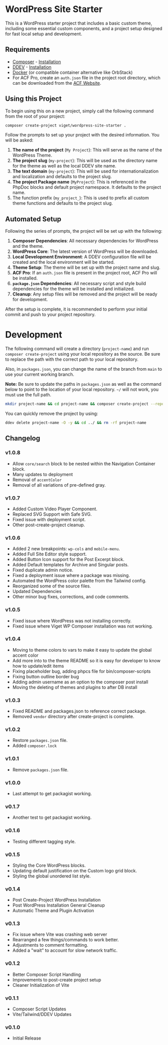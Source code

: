 # WordPress Site Starter

This is a WordPress starter project that includes a basic custom theme, including some essential custom components, and a project setup designed for fast local setup and development.

## Requirements
* [Composer](https://getcomposer.org/) - [Installation](https://getcomposer.org/doc/00-intro.md#installation-linux-unix-macos)
* [DDEV](https://ddev.readthedocs.io/en/stable/) - [Installation](https://ddev.readthedocs.io/en/stable/users/install/ddev-installation/)
* [Docker](https://docs.docker.com/desktop/install/mac-install/) (or compatible container alternative like OrbStack)
* For ACF Pro, create an `auth.json` file in the project root directory, which can be downloaded from the [ACF Website](https://www.advancedcustomfields.com/my-account/view-licenses/).

## Using this Project

To begin using this on a new project, simply call the following command from the root of your project:

```bash
composer create-project viget/wordpress-site-starter .
```

Follow the prompts to set up your project with the desired information. You will be asked:

1. **The name of the project** (`My Project`): This will serve as the name of the WordPress Theme.
2. **The project slug** (`my-project`): This will be used as the directory name for the theme as well as the local DDEV site name.
3. **The text domain** (`my-project`): This will be used for internationalization and localization and defaults to the project slug.
4. **The project Package name** (`MyProject`): This is referenced in the PhpDoc blocks and default project namespace. It defaults to the project name.
5. The function prefix (`my_project_`): This is used to prefix all custom theme functions and defaults to the project slug.

## Automated Setup

Following the series of prompts, the project will be set up with the following:

1. **Composer Dependencies**: All necessary dependencies for WordPress and the theme.
2. **WordPress Core**: The latest version of WordPress will be downloaded.
3. **Local Development Environment**: A DDEV configuration file will be created and the local environment will be started.
4. **Theme Setup**: The theme will be set up with the project name and slug.
5. **ACF Pro**: If an `auth.json` file is present in the project root, ACF Pro will be installed.
6. **`package.json` Dependencies**: All necessary script and style build dependencies for the theme will be installed and initialized.
7. **Cleanup**: Any setup files will be removed and the project will be ready for development.

After the setup is complete, it is recommended to perform your initial commit and push to your project repository.

# Development

The following command will create a directory (`project-name`) and run `composer create-project` using your local repository as the source. Be sure to replace the path with the correct path to your local repository.

Also, in `packages.json`, you can change the name of the branch from `main` to use your current working branch.

**Note:** Be sure to update the paths in `packages.json` as well as the command below to point to the location of your local repository. `~/` will not work, you must use the full path.

```bash
mkdir project-name && cd project-name && composer create-project --repository-url="/root/path/not/relative/path/to/wordpress-site-starter/packages.json" viget/wordpress-site-starter . --stability=dev --remove-vcs --no-install
```

You can quickly remove the project by using:
```bash
ddev delete project-name -O -y && cd ../ && rm -rf project-name
```

## Changelog

### v1.0.8
* Allow `core/search` block to be nested within the Navigation Container block.
* Many updates to deployment
* Removal of `accentColor`
* Removal of all variations of pre-defined gray.

### v1.0.7
* Added Custom Video Player Component.
* Replaced SVG Support with Safe SVG.
* Fixed issue with deployment script.
* Other post-create-project cleanup.

### v1.0.6
* Added 2 new breakpoints: `wp-cols` and `mobile-menu`.
* Added Full Site Editor style support.
* Added Button Icon support for the Post Excerpt block.
* Added Default templates for Archive and Singular posts.
* Fixed duplicate admin notice.
* Fixed a deployment issue where a package was missing.
* Automated the WordPress color palette from the Tailwind config.
* Reorganized some of the source files.
* Updated Dependencies
* Other minor bug fixes, corrections, and code comments.

### v1.0.5
* Fixed issue where WordPress was not installing correctly.
* Fixed issue where Viget WP Composer installation was not working.

### v1.0.4
* Moving to theme colors to vars to make it easy to update the global accent color
* Add more into to the theme README so it is easy for developer to know how to update/edit items
* Fixing placeholder bug, adding phpcs file for bin/composer-scripts
* Fixing button outline border bug
* Adding admin username as an option to the composer post install
* Moving the deleting of themes and plugins to after DB install

### v1.0.3
* Fixed README and packages.json to reference correct package.
* Removed `vendor` directory after create-project is complete.

### v1.0.2
* Restore `packages.json` file.
* Added `composer.lock`

### v1.0.1
* Remove `packages.json` file.

### v1.0.0
* Last attempt to get packagist working.

### v0.1.7
* Another test to get packagist working.

### v0.1.6
* Testing different tagging style.

### v0.1.5
* Styling the Core WordPress blocks.
* Updating default justification on the Custom logo grid block.
* Styling the global unordered list style.

### v0.1.4
* Post Create-Project WordPress Installation
* Post WordPress Installation General Cleanup
* Automatic Theme and Plugin Activation

### v0.1.3
* Fix issue where Vite was crashing web server
* Rearranged a few things/commands to work better.
* Adjustments to comment formatting.
* Added a "wait" to account for slow network traffic.

### v0.1.2
* Better Composer Script Handling
* Improvements to post-create project setup
* Cleaner Initialization of Vite

### v0.1.1
* Composer Script Updates
* Vite/Tailwind/DDEV Updates

### v0.1.0
* Initial Release

